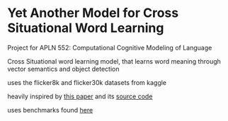 # Yet Another Model for Cross Situational Word Learning
Project for APLN 552: Computational Cognitive Modeling of Language

Cross Situational word learning model, that learns word meaning through vector semantics and object detection

uses the flicker8k and flicker30k datasets from kaggle

heavily inspired by [this paper](https://aclanthology.org/2014.tal-3.3.pdf) and its [source code](https://github.com/kadarakos/IBMVisual)

uses benchmarks found [here](https://bitbucket.org/kadar_akos/wordsims/src/master/)
